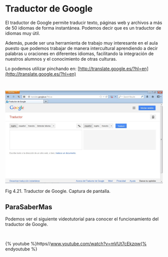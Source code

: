 
# Traductor de Google

El traductor de Google permite traducir texto, páginas web y archivos a más de 50 idiomas de forma instantánea. Podemos decir que es un traductor de idiomas muy útil.

Además, puede ser una herramienta de trabajo muy interesante en el aula puesto que podemos trabajar de manera intercultural aprendiendo a decir palabras u oraciones en diferentes idiomas, facilitando la integración de nuestros alumnos y el conocimiento de otras culturas.

Lo podemos utilizar pinchando en: [http://translate.google.es/?hl=en](http://translate.google.es/?hl=en)

 


![](img/traductor_de_google.jpg)

Fig 4.21. Traductor de Google. Captura de pantalla.

## ParaSaberMas

Podemos ver el siguiente videotutorial para conocer el funcionamiento del traductor de Google.

 


{% youtube %}https//www.youtube.com/watch?v=mVUt7cEkzqw{% endyoutube %}

